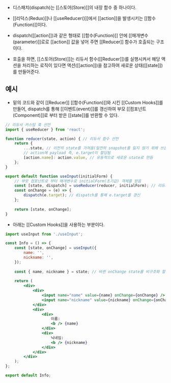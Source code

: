 - 디스패치(dispatch)는 [[스토어(Store)]]의 내장 함수 중 하나이다.

- [[리덕스(Redux)]]나 [[useReducer()]]에서 [[action]]을 발생시키는 [[함수(Function)]]이다.

- dispatch([[action]])과 같은 형태로 [[함수(Function)]] 안에 [[매개변수(parameter)]]로로 [[action]] 값을 넣어 주면 [[Reducer]] 함수가 호출되는 구조이다.

- 호출을 하면, [[스토어(Store)]]는 리듀서 함수([[Reducer]])를 실행시켜서 해당 액션을 처리하는 로직이 있다면 액션([[action]])을 참고하여 새로운 상태([[state]])를 만들어준다.


## 예시

- 밑의 코드와 같이 [[Reducer]] [[함수(Function)]]와 시킨 [[Custom Hooks]]를 만들어, dispatch를 통해 [[이벤트(event)]]를 갱신하여 부모 [[컴포넌트(Component)]]로 부터 받은 [[state]]를 반환할 수 있다.

```jsx
// 리듀서 커스텀 훅 선언
import { useReducer } from 'react';

function reducer(state, action) { // 리듀서 함수 선언
	return {
		...state, // 이전의 state를 가져옴(일전의 snapshot를 잃지 않기 위해 쓰는 것이 좋음)
		// action에 payload 즉, e.target이 할당됨 
		[action.name]: action.value, // 유동적으로 새로운 state로 만듬
	};
}

export default function useInput(initialForm) { 
	// 부모 컴포넌트로 부터 매개변수로 initialForm(초기값) 객체를 받음
	const [state, dispatch] = useReducer(reducer, initialForm); // 리듀서 함수와 초기값
	const onChange = (e) => {
		dispatch(e.target); // dispatch를 통해 e.target를 갱신
	};
	
	return [state, onChange];
}
```

- 아래는 [[Custom Hooks]]을 사용하는 부분이다.

```jsx
import useInput from './useInput';

const Info = () => {
	const [state, onChange] = useInput({
		name: '',
		nickname: '',
	});
	
	const { name, nickname } = state; // 바뀐 onChange state를 비구조화 할당
	
	return (
		<div>
			<div>
				<input name="name" value={name} onChange={onChange} />
				<input name="nickname" value={nickname} onChange={onChange} />
			</div>
			<div>
				<div>
					이름:
					<b /> {name}
				</div>
				<div>
					닉네임:
					<b /> {nickname}
				</div>
			</div>
		</div>
	);
};

export default Info;
```